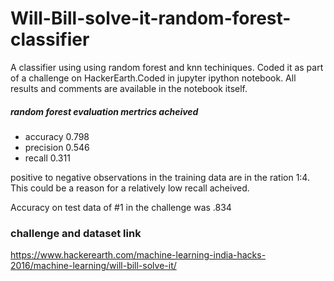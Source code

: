 # Will-Bill-solve-it-random-forest-classifier
A classifier using using random forest and knn techiniques. Coded it as part of a challenge on HackerEarth.Coded in jupyter ipython notebook. All results and comments are available in the notebook itself. 

##### random forest evaluation mertrics acheived 

- accuracy 0.798
- precision 0.546
- recall 0.311

positive to negative observations in the training data are in the ration 1:4. This could be a reason for a relatively low recall acheived.

Accuracy on test data of #1 in the challenge was .834


### challenge and dataset link
https://www.hackerearth.com/machine-learning-india-hacks-2016/machine-learning/will-bill-solve-it/

